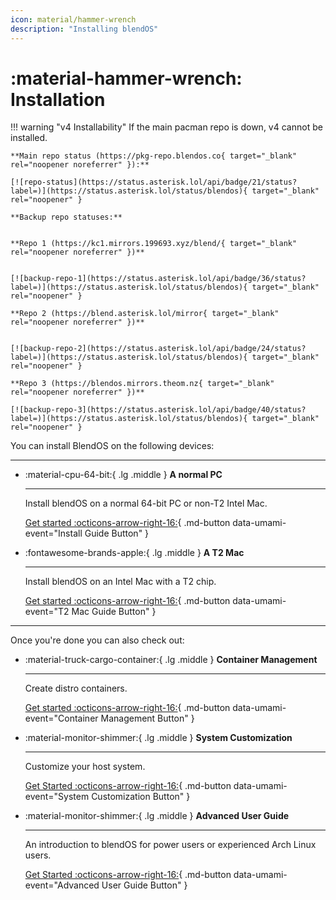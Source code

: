 ```yaml
---
icon: material/hammer-wrench
description: "Installing blendOS"
---
```


# :material-hammer-wrench: Installation

!!! warning "v4 Installability"
    If the main pacman repo is down, v4 cannot be installed.

    **Main repo status (https://pkg-repo.blendos.co{ target="_blank" rel="noopener noreferrer" }):**
    
    [![repo-status](https://status.asterisk.lol/api/badge/21/status?label=)](https://status.asterisk.lol/status/blendos){ target="_blank" rel="noopener" }

    **Backup repo statuses:**


    **Repo 1 (https://kc1.mirrors.199693.xyz/blend/{ target="_blank" rel="noopener noreferrer" })**
    

    [![backup-repo-1](https://status.asterisk.lol/api/badge/36/status?label=)](https://status.asterisk.lol/status/blendos){ target="_blank" rel="noopener" }
    
    **Repo 2 (https://blend.asterisk.lol/mirror{ target="_blank" rel="noopener noreferrer" })**
    

    [![backup-repo-2](https://status.asterisk.lol/api/badge/24/status?label=)](https://status.asterisk.lol/status/blendos){ target="_blank" rel="noopener" }

    **Repo 3 (https://blendos.mirrors.theom.nz{ target="_blank" rel="noopener noreferrer" })**

    [![backup-repo-3](https://status.asterisk.lol/api/badge/40/status?label=)](https://status.asterisk.lol/status/blendos){ target="_blank" rel="noopener" }


You can install BlendOS on the following devices:

-------

<div class="grid cards" markdown> 

-   :material-cpu-64-bit:{ .lg .middle } __A normal PC__

    ---

    Install blendOS on a normal 64-bit PC or non-T2 Intel Mac.

    [Get started :octicons-arrow-right-16:](normal-pc.md){ .md-button data-umami-event="Install Guide Button" }

-   :fontawesome-brands-apple:{ .lg .middle } __A T2 Mac__

    ---

    Install blendOS on an Intel Mac with a T2 chip.

    [Get started :octicons-arrow-right-16:](t2.md){ .md-button data-umami-event="T2 Mac Guide Button" }


</div>

--------

Once you're done you can also check out:

<div class="grid cards" markdown> 

-   :material-truck-cargo-container:{ .lg .middle } __Container Management__

    ---

    Create distro containers.

    [Get started :octicons-arrow-right-16:](container-guide.md){ .md-button data-umami-event="Container Management Button" }

-   :material-monitor-shimmer:{ .lg .middle } __System Customization__
    
    ---

    Customize your host system.

    [Get Started :octicons-arrow-right-16:](system-customization.md){ .md-button data-umami-event="System Customization Button" }

-   :material-monitor-shimmer:{ .lg .middle } __Advanced User Guide__
    
    ---

    An introduction to blendOS for power users or experienced Arch Linux users.

    [Get Started :octicons-arrow-right-16:](arch-user-guide.md){ .md-button data-umami-event="Advanced User Guide Button" }
</div>
